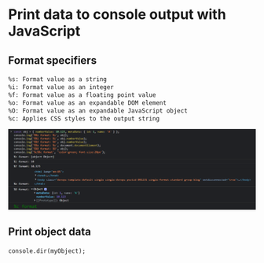 # Print data to console output with JavaScript

## Format specifiers

```
%s: Format value as a string
%i: Format value as an integer
%f: Format value as a floating point value
%o: Format value as an expandable DOM element
%O: Format value as an expandable JavaScript object
%c: Applies CSS styles to the output string
```

![console-log-formatting](images/console-log-formatting.png)

## Print object data

```console
console.dir(myObject);
```
